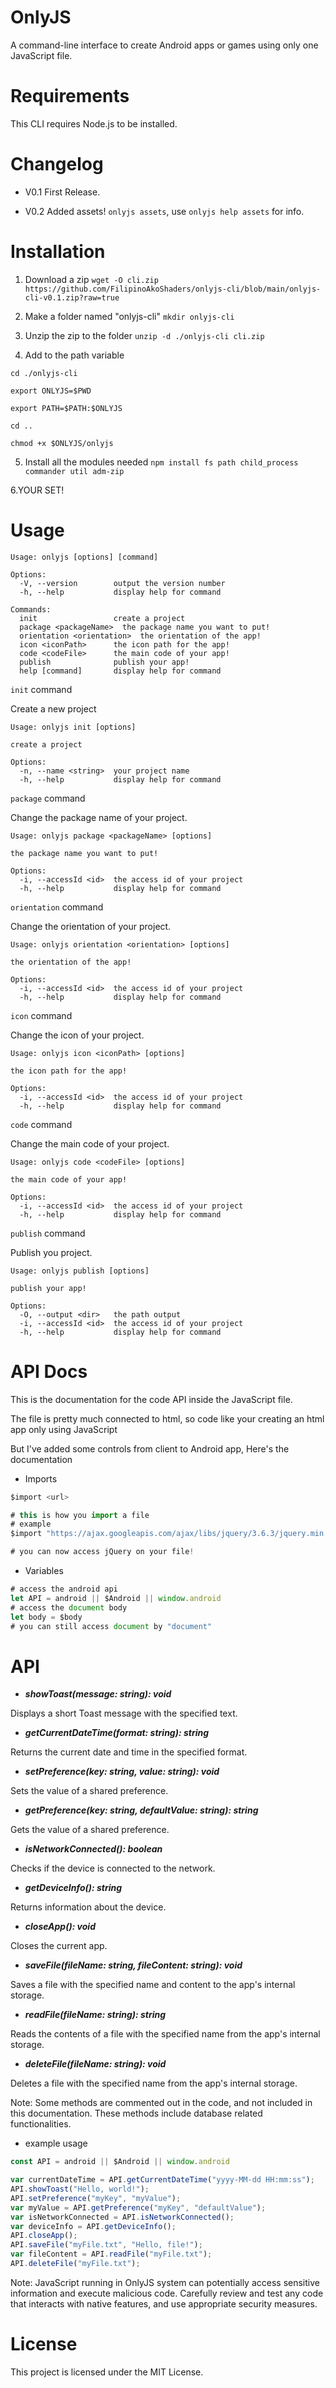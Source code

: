 # OnlyJS
A command-line interface to create Android apps or games using only one JavaScript file.

# Requirements
This CLI requires Node.js to be installed.

# Changelog
- V0.1
First Release.

- V0.2
Added assets! `onlyjs assets`, use `onlyjs help assets` for info.

# Installation
1. Download a zip
```wget -O cli.zip https://github.com/FilipinoAkoShaders/onlyjs-cli/blob/main/onlyjs-cli-v0.1.zip?raw=true```

2. Make a folder named "onlyjs-cli"
```mkdir onlyjs-cli```

3. Unzip the zip to the folder
```unzip -d ./onlyjs-cli cli.zip```

4. Add to the path variable
```
cd ./onlyjs-cli

export ONLYJS=$PWD

export PATH=$PATH:$ONLYJS

cd ..

chmod +x $ONLYJS/onlyjs
```

5. Install all the modules needed
```npm install fs path child_process commander util adm-zip```

6.YOUR SET!

# Usage
```
Usage: onlyjs [options] [command]

Options:
  -V, --version        output the version number
  -h, --help           display help for command

Commands:
  init                 create a project
  package <packageName>  the package name you want to put!
  orientation <orientation>  the orientation of the app!
  icon <iconPath>      the icon path for the app!
  code <codeFile>      the main code of your app!
  publish              publish your app!
  help [command]       display help for command
```


`init` command


Create a new project
```
Usage: onlyjs init [options]

create a project

Options:
  -n, --name <string>  your project name
  -h, --help           display help for command
```


`package` command


Change the package name of your project.
```
Usage: onlyjs package <packageName> [options]

the package name you want to put!

Options:
  -i, --accessId <id>  the access id of your project
  -h, --help           display help for command
```


`orientation` command


Change the orientation of your project.
```
Usage: onlyjs orientation <orientation> [options]

the orientation of the app!

Options:
  -i, --accessId <id>  the access id of your project
  -h, --help           display help for command
```


`icon` command


Change the icon of your project.
```
Usage: onlyjs icon <iconPath> [options]

the icon path for the app!

Options:
  -i, --accessId <id>  the access id of your project
  -h, --help           display help for command
```


`code` command


Change the main code of your project.
```
Usage: onlyjs code <codeFile> [options]

the main code of your app!

Options:
  -i, --accessId <id>  the access id of your project
  -h, --help           display help for command
```


`publish` command


Publish you project.
```
Usage: onlyjs publish [options]

publish your app!

Options:
  -O, --output <dir>   the path output
  -i, --accessId <id>  the access id of your project
  -h, --help           display help for command
```

# API Docs
This is the documentation for the code API inside the JavaScript file.


The file is pretty much connected to html, so code like your creating an html app only using JavaScript


But I've added some controls from client to Android app, Here's the documentation

- Imports
```js
$import <url>

# this is how you import a file 
# example
$import "https://ajax.googleapis.com/ajax/libs/jquery/3.6.3/jquery.min.js"

# you can now access jQuery on your file!
```
- Variables
```js
# access the android api
let API = android || $Android || window.android
# access the document body
let body = $body
# you can still access document by "document"
```

# API
- ***showToast(message: string): void***


Displays a short Toast message with the specified text.

- ***getCurrentDateTime(format: string): string***


Returns the current date and time in the specified format.

- ***setPreference(key: string, value: string): void***


Sets the value of a shared preference.

- ***getPreference(key: string, defaultValue: string): string***


Gets the value of a shared preference.

- ***isNetworkConnected(): boolean***


Checks if the device is connected to the network.

- ***getDeviceInfo(): string***


Returns information about the device.

- ***closeApp(): void***


Closes the current app.

- ***saveFile(fileName: string, fileContent: string): void***


Saves a file with the specified name and content to the app's internal storage.

- ***readFile(fileName: string): string***


Reads the contents of a file with the specified name from the app's internal storage.

- ***deleteFile(fileName: string): void***


Deletes a file with the specified name from the app's internal storage.


Note: Some methods are commented out in the code, and not included in this documentation. These methods include database related functionalities.


- example usage
```js
const API = android || $Android || window.android

var currentDateTime = API.getCurrentDateTime("yyyy-MM-dd HH:mm:ss");
API.showToast("Hello, world!");
API.setPreference("myKey", "myValue");
var myValue = API.getPreference("myKey", "defaultValue");
var isNetworkConnected = API.isNetworkConnected();
var deviceInfo = API.getDeviceInfo();
API.closeApp();
API.saveFile("myFile.txt", "Hello, file!");
var fileContent = API.readFile("myFile.txt");
API.deleteFile("myFile.txt");
```

Note: JavaScript running in OnlyJS system can potentially access sensitive information and execute malicious code. Carefully review and test any code that interacts with native features, and use appropriate security measures.

# License
This project is licensed under the MIT License.
